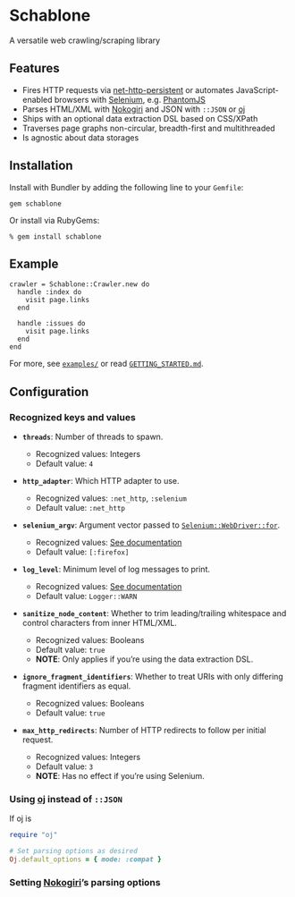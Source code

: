 # Schablone
A versatile web crawling/scraping library

## Features
* Fires HTTP requests via [net-http-persistent](https://github.com/drbrain/net-http-persistent) or automates JavaScript-enabled browsers with [Selenium](https://github.com/seleniumhq/selenium), e.g. [PhantomJS](http://phantomjs.org)
* Parses HTML/XML with [Nokogiri](http://nokogiri.org) and JSON with `::JSON` or [oj](https://github.com/ohler55/oj)
* Ships with an optional data extraction DSL based on CSS/XPath
* Traverses page graphs non-circular, breadth-first and multithreaded
* Is agnostic about data storages

## Installation
Install with Bundler by adding the following line to your `Gemfile`:

```
gem schablone
```
Or install via RubyGems:

```
% gem install schablone
```

## Example
```
crawler = Schablone::Crawler.new do
  handle :index do
    visit page.links
  end

  handle :issues do
    visit page.links
  end
end
```
For more, see [`examples/`](http://google.com) or read [`GETTING_STARTED.md`](http://google.com).


## Configuration
### Recognized keys and values
* __`threads`__: Number of threads to spawn.
	* Recognized values: Integers
	* Default value: `4`

* __`http_adapter`__: Which HTTP adapter to use.
	* Recognized values: `:net_http`, `:selenium`
	* Default value: `:net_http`

* __`selenium_argv`__: Argument vector passed to [`Selenium::WebDriver::for`](http://selenium.googlecode.com/git/docs/api/rb/Selenium/WebDriver.html#for-class_method).
	* Recognized values: [See documentation](http://ruby-doc.org/stdlib-2.1.0/libdoc/logger/rdoc/Logger.html)
	* Default value: `[:firefox]`

* __`log_level`__: Minimum level of log messages to print.
	* Recognized values: [See documentation](http://ruby-doc.org/stdlib-2.1.0/libdoc/logger/rdoc/Logger.html)
	* Default value: `Logger::WARN`

* __`sanitize_node_content`__: Whether to trim leading/trailing whitespace and control characters from inner HTML/XML.
	* Recognized values: Booleans
	* Default value: `true`
	* __NOTE__: Only applies if you’re using the data extraction DSL.

* __`ignore_fragment_identifiers`__: Whether to treat URIs with only differing fragment identifiers as equal.
	* Recognized values: Booleans
	* Default value: `true`

* __`max_http_redirects`__: Number of HTTP redirects to follow per initial request.
	* Recognized values: Integers
	* Default value: `3`
	* __NOTE__: Has no effect if you’re using Selenium.

### Using [oj](https://github.com/ohler55/oj) instead of `::JSON`
If oj is 

```ruby
require "oj"

# Set parsing options as desired
Oj.default_options = { mode: :compat }
```

### Setting [Nokogiri](https://github.com/ohler55/oj)’s parsing options